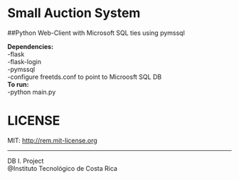 # Small Auction System

##Python Web-Client with Microsoft SQL ties using pymssql

**Dependencies:**  
  -flask  
  -flask-login  
  -pymssql  
  -configure freetds.conf to point to Microosft SQL DB  
**To run:**  
  -python main.py  

LICENSE
==== 
MIT: http://rem.mit-license.org   

----
DB I. Project  
@Instituto Tecnológico de Costa Rica
